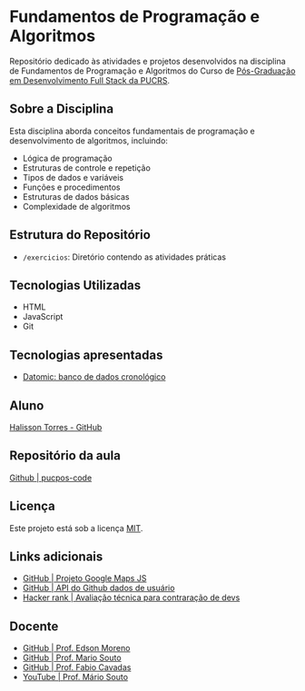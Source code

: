 # Fundamentos de Programação e Algoritmos

Repositório dedicado às atividades e projetos desenvolvidos na disciplina de Fundamentos de Programação e Algoritmos do Curso de [Pós-Graduação em Desenvolvimento Full Stack da PUCRS](https://online.pucrs.br/pos-graduacao/desenvolvimento-full-stack).

## Sobre a Disciplina

Esta disciplina aborda conceitos fundamentais de programação e desenvolvimento de algoritmos, incluindo:

- Lógica de programação
- Estruturas de controle e repetição
- Tipos de dados e variáveis
- Funções e procedimentos
- Estruturas de dados básicas
- Complexidade de algoritmos

## Estrutura do Repositório

- `/exercicios`: Diretório contendo as atividades práticas

## Tecnologias Utilizadas

- HTML
- JavaScript
- Git

## Tecnologias apresentadas

- [Datomic: banco de dados cronológico](https://www.datomic.com/) 

## Aluno

[Halisson Torres - GitHub](https://github.com/halissontorres)

## Repositório da aula

[Github | pucpos-code](https://github.com/omariosouto/pucpos-code.git)

## Licença

Este projeto está sob a licença [MIT](../LICENSE).

## Links adicionais
- [GitHub | Projeto Google Maps JS](https://github.com/googlemaps/google-maps-services-js)
- [GitHub | API do Github dados de usuário](https://api.github.com/users/halissontorres)
- [Hacker rank | Avaliação técnica para contraração de devs](https://hackerrank.com)

## Docente
- [GitHub | Prof. Edson Moreno](https://github.com/empucrs)
- [GitHub | Prof. Mario Souto](https://github.com/omariosouto)
- [GitHub | Prof. Fabio Cavadas](https://github.com/omariosouto)
- [YouTube | Prof. Mário Souto](https://youtube.com/c/DevSoutinho) 

